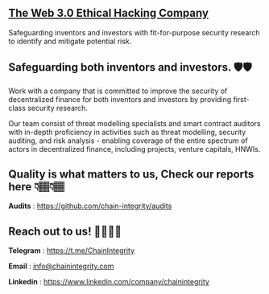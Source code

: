 
## [The Web 3.0 Ethical Hacking Company](https://chainintegrity.com)
Safeguarding inventors and investors with fit-for-purpose security research to identify and mitigate potential risk.

## Safeguarding both inventors and investors. 🛡🛡
Work with a company that is committed to 
improve the security of decentralized finance for 
both inventors and investors by providing first-
class security research.

Our team consist of threat modelling specialists and 
smart contract auditors with in-depth proficiency in 
activities such as threat modelling, security auditing, 
and risk analysis - enabling coverage of the entire 
spectrum of actors in decentralized finance, 
including projects, venture capitals, HNWIs.

## Quality is what matters to us, Check our reports here 👇🏽👇🏽
**Audits** : https://github.com/chain-integrity/audits

## Reach out to us! 🧞‍♂️🧞‍♂️
**Telegram** : https://t.me/ChainIntegrity

**Email** : info@chainintegrity.com

**Linkedin** : https://www.linkedin.com/company/chainintegrity
